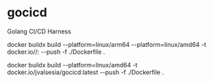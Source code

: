 # gocicd
Golang CI/CD Harness

docker buildx build --platform=linux/arm64 --platform=linux/amd64 -t docker.io/<docker hub username>/<image name>:<tag> --push -f ./Dockerfile .

docker buildx build --platform=linux/amd64 -t docker.io/jvalsesia/gocicd:latest --push -f ./Dockerfile .
